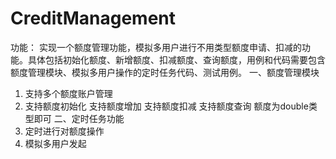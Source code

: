 # CreditManagement

功能： 实现一个额度管理功能，模拟多用户进行不用类型额度申请、扣减的功能。具体包括初始化额度、新增额度、扣减额度、查询额度，用例和代码需要包含额度管理模块、模拟多用户操作的定时任务代码、测试用例。
一、额度管理模块
1.   支持多个额度账户管理
2.   支持额度初始化
     支持额度增加
     支持额度扣减
     支持额度查询
     额度为double类型即可
     二、定时任务功能
1.    定时进行对额度操作
2.   模拟多用户发起
